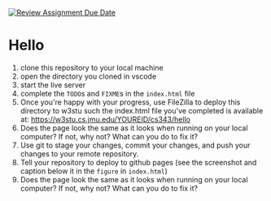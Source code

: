 [![Review Assignment Due Date](https://classroom.github.com/assets/deadline-readme-button-22041afd0340ce965d47ae6ef1cefeee28c7c493a6346c4f15d667ab976d596c.svg)](https://classroom.github.com/a/BBkOGiDp)
# Hello

1. clone this repository to your local machine
1. open the directory you cloned in vscode
1. start the live server
1. complete the `TODO`s and `FIXME`s in the `index.html` file
1. Once you're happy with your progress, use FileZilla to deploy this directory to w3stu such the index.html file you've completed is available at: https://w3stu.cs.jmu.edu/YOUREID/cs343/hello
1. Does the page look the same as it looks when running on your local computer? If not, why not? What can you do to fix it?
1. Use git to stage your changes, commit your changes, and push your changes to your remote repository.
1. Tell your repository to deploy to github pages (see the screenshot and caption below it in the `figure` in `index.html`)
1. Does the page look the same as it looks when running on your local computer? If not, why not? What can you do to fix it?